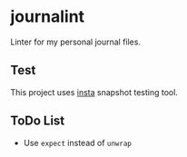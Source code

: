 # journalint

Linter for my personal journal files.

## Test

This project uses [insta](https://insta.rs/) snapshot testing tool.

## ToDo List

- Use `expect` instead of `unwrap`

